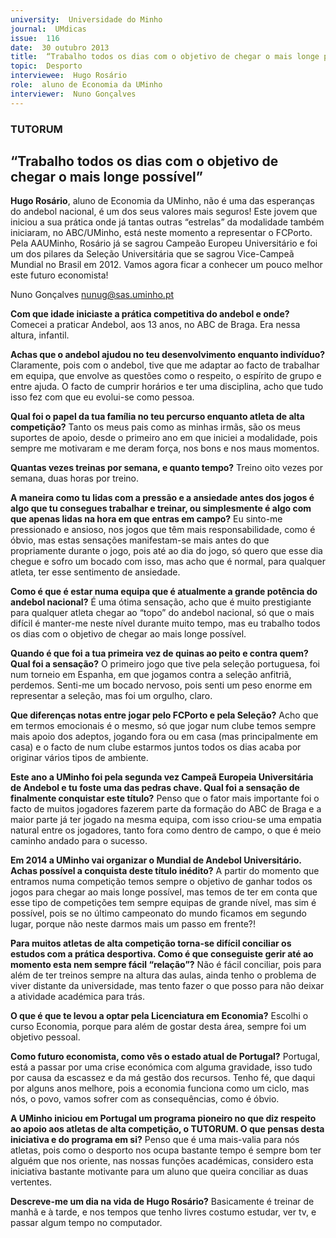```yaml
---
university:  Universidade do Minho
journal:  UMdicas
issue:  116
date:  30 outubro 2013
title:  “Trabalho todos os dias com o objetivo de chegar o mais longe possível”
topic:  Desporto
interviewee:  Hugo Rosário
role:  aluno de Economia da UMinho
interviewer:  Nuno Gonçalves
---
```



### TUTORUM

## “Trabalho todos os dias com o objetivo de chegar o mais longe possível”

**Hugo Rosário**, aluno de Economia da UMinho, não é uma das esperanças do andebol nacional, é um dos seus valores mais seguros! Este jovem que iniciou a sua prática onde já tantas outras “estrelas” da modalidade também iniciaram, no ABC/UMinho, está neste momento a representar o FCPorto. Pela AAUMinho, Rosário já se sagrou Campeão Europeu Universitário e foi um dos pilares da Seleção Universitária que se sagrou Vice-Campeã Mundial no Brasil em 2012. Vamos agora ficar a conhecer um pouco melhor este futuro economista!

Nuno Gonçalves
nunug@sas.uminho.pt

**Com que idade iniciaste a prática competitiva do andebol e onde?**
Comecei a praticar Andebol, aos 13 anos, no ABC de Braga. Era nessa altura, infantil.

**Achas que o andebol ajudou no teu desenvolvimento enquanto indivíduo?**
Claramente, pois com o andebol, tive que me adaptar ao facto de trabalhar em equipa, que envolve as questões como o respeito, o espírito de grupo e entre ajuda. O facto de cumprir horários e ter uma disciplina, acho que tudo isso fez com que eu evolui-se como pessoa.

**Qual foi o papel da tua família no teu percurso enquanto atleta de alta competição?**
Tanto os meus pais como as minhas irmãs, são os meus suportes de apoio, desde o primeiro ano em que iniciei a modalidade, pois sempre me motivaram e me deram força, nos bons e nos maus momentos.

**Quantas vezes treinas por semana, e quanto tempo?**
Treino oito vezes por semana, duas horas por treino.

**A maneira como tu lidas com a pressão e a ansiedade antes dos jogos é algo que tu consegues trabalhar e treinar, ou simplesmente é algo com que apenas lidas na hora em que entras em campo?**
Eu sinto-me pressionado e ansioso, nos jogos que têm mais responsabilidade, como é óbvio, mas estas sensações manifestam-se mais antes do que propriamente durante o jogo, pois até ao dia do jogo, só quero que esse dia chegue e sofro um bocado com isso, mas acho que é normal, para qualquer atleta, ter esse sentimento de ansiedade.

**Como é que é estar numa equipa que é atualmente a grande potência do andebol nacional?**
É uma ótima sensação, acho que é muito prestigiante para qualquer atleta chegar ao “topo” do andebol nacional, só que o mais difícil é manter-me neste nível durante muito tempo, mas eu trabalho todos os dias com o objetivo de chegar ao mais longe possível.

**Quando é que foi a tua primeira vez de quinas ao peito e contra quem? Qual foi a sensação?**
O primeiro jogo que tive pela seleção portuguesa, foi num torneio em Espanha, em que jogamos contra a seleção anfitriã, perdemos. Senti-me um bocado nervoso, pois senti um peso enorme em representar a seleção, mas foi um orgulho, claro.

**Que diferenças notas entre jogar pelo FCPorto e pela Seleção?**
Acho que em termos emocionais é o mesmo, só que jogar num clube temos sempre mais apoio dos adeptos, jogando fora ou em casa (mas principalmente em casa) e o facto de num clube estarmos juntos todos os dias acaba por originar vários tipos de ambiente.

**Este ano a UMinho foi pela segunda vez Campeã Europeia Universitária de Andebol e tu foste uma das pedras chave. Qual foi a sensação de finalmente conquistar este título?**
Penso que o fator mais importante foi o facto de muitos jogadores fazerem parte da formação do ABC de Braga e a maior parte já ter jogado na mesma equipa, com isso criou-se uma empatia natural entre os jogadores, tanto fora como dentro de campo, o que é meio caminho andado para o sucesso.

**Em 2014 a UMinho vai organizar o Mundial de Andebol Universitário. Achas possível a conquista deste título inédito?**
A partir do momento que entramos numa competição temos sempre o objetivo de ganhar todos os jogos para chegar ao mais longe possível, mas temos de ter em conta que esse tipo de competições tem sempre equipas de grande nível, mas sim é possível, pois se no último campeonato do mundo ficamos em segundo lugar, porque não neste darmos mais um passo em frente?!

**Para muitos atletas de alta competição torna-se difícil conciliar os estudos com a prática desportiva. Como é que conseguiste gerir até ao momento esta nem sempre fácil “relação”?**
Não é fácil conciliar, pois para além de ter treinos sempre na altura das aulas, ainda tenho o problema de viver distante da universidade, mas tento fazer o que posso para não deixar a atividade académica para trás.

**O que é que te levou a optar pela Licenciatura em Economia?**
Escolhi o curso Economia, porque para além de gostar desta área, sempre foi um objetivo pessoal.

**Como futuro economista, como vês o estado atual de Portugal?**
Portugal, está a passar por uma crise económica com alguma gravidade, isso tudo por causa da escassez e da má gestão dos recursos. Tenho fé, que daqui por alguns anos melhore, pois a economia funciona como um ciclo, mas nós, o povo, vamos sofrer com as consequências, como é óbvio.

**A UMinho iniciou em Portugal um programa pioneiro no que diz respeito ao apoio aos atletas de alta competição, o TUTORUM. O que pensas desta iniciativa e do programa em si?**
Penso que é uma mais-valia para nós atletas, pois como o desporto nos ocupa bastante tempo é sempre bom ter alguém que nos oriente, nas nossas funções académicas, considero esta iniciativa bastante motivante para um aluno que queira conciliar as duas vertentes.

**Descreve-me um dia na vida de Hugo Rosário?**
Basicamente é treinar de manhã e à tarde, e nos tempos que tenho livres costumo estudar, ver tv, e passar algum tempo no computador.

